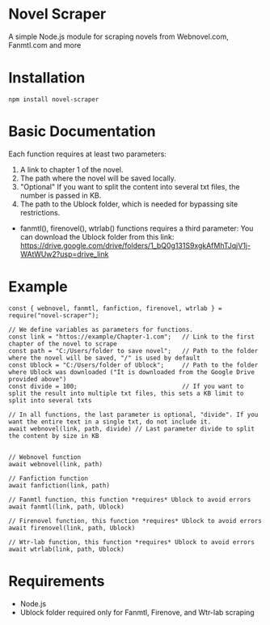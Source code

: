 # Novel Scraper
A simple Node.js module for scraping novels from Webnovel.com, Fanmtl.com and more

# Installation
```
npm install novel-scraper
```

# Basic Documentation
Each function requires at least two parameters:
1. A link to chapter 1 of the novel.
2. The path where the novel will be saved locally.
3. "Optional" If you want to split the content into several txt files, the number is passed in KB.
3. The path to the Ublock folder, which is needed for bypassing site restrictions.

- fanmtl(), firenovel(), wtrlab() functions requires a third parameter:
You can download the Ublock folder from this link:
https://drive.google.com/drive/folders/1_bQ0g131S9xgkAfMhTJqjV1j-WAtWUw2?usp=drive_link

# Example
```
const { webnovel, fanmtl, fanfiction, firenovel, wtrlab } = require("novel-scraper");

// We define variables as parameters for functions.
const link = "httos://example/Chapter-1.com";   // Link to the first chapter of the novel to scrape
const path = "C:/Users/folder to save novel";   // Path to the folder where the novel will be saved, "/" is used by default
const Ublock = "C:/Users/folder of Ublock";     // Path to the folder where Ublock was downloaded ("It is downloaded from the Google Drive provided above")
const divide = 100;                             // If you want to split the result into multiple txt files, this sets a KB limit to split into several txts

// In all functions, the last parameter is optional, "divide". If you want the entire text in a single txt, do not include it.
await webnovel(link, path, divide) // Last parameter divide to split the content by size in KB


// Webnovel function
await webnovel(link, path)

// Fanfiction function
await fanfiction(link, path)

// Fanmtl function, this function *requires* Ublock to avoid errors
await fanmtl(link, path, Ublock)

// Firenovel function, this function *requires* Ublock to avoid errors
await firenovel(link, path, Ublock)

// Wtr-lab function, this function *requires* Ublock to avoid errors
await wtrlab(link, path, Ublock)
```

# Requirements
- Node.js
- Ublock folder required only for Fanmtl, Firenove, and Wtr-lab scraping